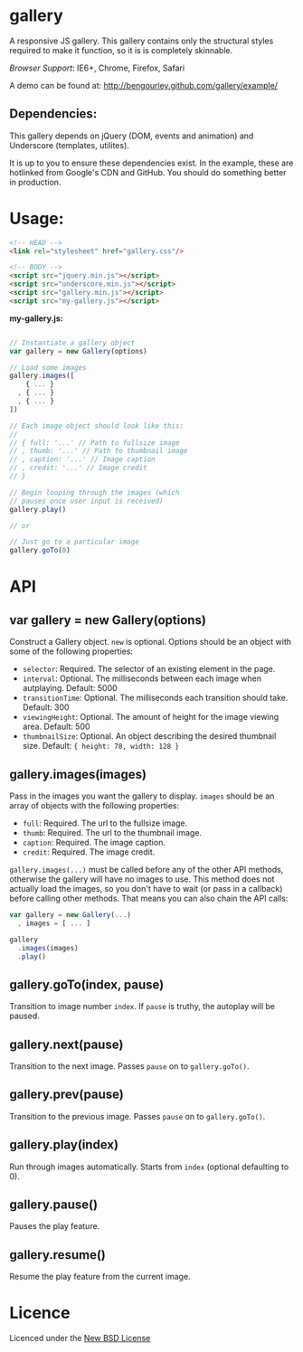 gallery
=======

A responsive JS gallery. This gallery contains only the
structural styles required to make it function, so it is
is completely skinnable.

*Browser Support*: IE6+, Chrome, Firefox, Safari

A demo can be found at: http://bengourley.github.com/gallery/example/

## Dependencies:

This gallery depends on jQuery (DOM, events and animation) and Underscore
(templates, utilites).

It is up to you to ensure these dependencies exist. In the example, these are
hotlinked from Google's CDN and GitHub. You should do something better in
production.

# Usage:

```html
<!-- HEAD -->
<link rel="stylesheet" href="gallery.css"/>

<!-- BODY -->
<script src="jquery.min.js"></script>
<script src="underscore.min.js"></script>
<script src="gallery.min.js"></script>
<script src="my-gallery.js"></script>
```

**my-gallery.js:**
```js

// Instantiate a gallery object
var gallery = new Gallery(options)

// Load some images
gallery.images([
    { ... }
  , { ... }
  , { ... }
])

// Each image object should look like this:
//
// { full: '...' // Path to fullsize image
// , thumb: '...' // Path to thumbnail image
// , caption: '...' // Image caption
// , credit: '...' // Image credit
// }

// Begin looping through the images (which
// pauses once user input is received)
gallery.play()

// or

// Just go to a particular image
gallery.goTo(0)
```

# API

## var gallery = new Gallery(options)

Construct a Gallery object. `new` is optional. Options should be
an object with some of the following properties:

- `selector`: Required. The selector of an existing element in the page.
- `interval`: Optional. The milliseconds between each image when autplaying. Default: 5000
- `transitionTime`: Optional. The milliseconds each transition should take. Default: 300
- `viewingHeight`: Optional. The amount of height for the image viewing area. Default: 500
- `thumbnailSize`: Optional. An object describing the desired thumbnail size. Default: `{ height: 78, width: 128 }`


## gallery.images(images)

Pass in the images you want the gallery to display. `images` should be an
array of objects with the following properties:

- `full`: Required. The url to the fullsize image.
- `thumb`: Required. The url to the thumbnail image.
- `caption`: Required. The image caption.
- `credit`: Required. The image credit.

`gallery.images(...)` must be called before any of the other API methods, otherwise
the gallery will have no images to use. This method does not actually load the images,
so you don't have to wait (or pass in a callback) before calling other methods. That means
you can also chain the API calls:

```js
var gallery = new Gallery(...)
  , images = [ ... ]

gallery
  .images(images)
  .play()
```

## gallery.goTo(index, pause)

Transition to image number `index`. If `pause` is truthy,
the autoplay will be paused.

## gallery.next(pause)

Transition to the next image. Passes `pause` on to `gallery.goTo()`.

## gallery.prev(pause)

Transition to the previous image. Passes `pause` on to `gallery.goTo()`.

## gallery.play(index)

Run through images automatically. Starts from `index` (optional defaulting to 0).

## gallery.pause()

Pauses the play feature.

## gallery.resume()

Resume the play feature from the current image.

# Licence
Licenced under the [New BSD License](http://opensource.org/licenses/bsd-license.php)